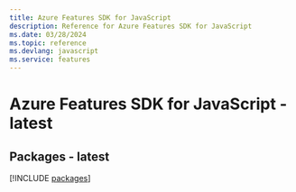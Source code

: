 ```yaml
---
title: Azure Features SDK for JavaScript
description: Reference for Azure Features SDK for JavaScript
ms.date: 03/28/2024
ms.topic: reference
ms.devlang: javascript
ms.service: features
---
```

# Azure Features SDK for JavaScript - latest
## Packages - latest
[!INCLUDE [packages](features-index.md)]